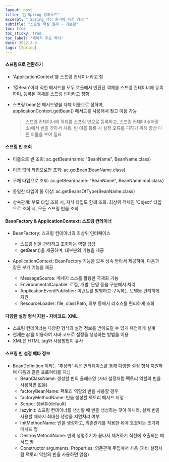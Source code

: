 ```yaml
---
layout: post
title: "📅 Spring 강의노트"
excerpt: " Spring 핵심 원리에 대한 강의 "
subtitle: "스프링 핵심 원리 - 기본편"
toc: true
toc_sticky: true
toc_label: "페이지 주요 목차"
date: 2022-3-3
tags: [Spring]
---
```


#### 스프링으로 전환하기

  - 'ApplicationContext'를 스프링 컨테이너라고 함
  - '@Bean'이라 적힌 메서드를 모두 호출해서 반환된 객체를 스프링 컨테이너에 등록하며, 등록된 객체를 스프링 빈이라고 칭함
  - 스프링 bean은 메서드명을 자체 이름으로 정하며, applicationContext.getBean() 메서드를 사용해서 찾고 이용 가능  

    > 스프링 컨테이너에 객체를 스프링 빈으로 등록하고, 스프링 컨테이너(저장소)에서 빈을 찾아서 사용.
    > 빈 이름 등록 시 설정 오류를 피하기 위해 항상 다른 이름을 부여 필요
  

#### 스프링 빈 조회

  - 이름으로 빈 조회: ac.getBean(name: "BeanName", BeanName.class)
  - 이름 없이 타입으로만 조회: ac.getBean(BeanName.class)
  - 구체 타입으로 조회: ac.getBean(name: "BeanName", BeanNameImpl.class)
  - 동일한 타입이 둘 이상: ac.getBeansOfType(BeanName.class)

  - 상속관계: 부모 타입 조회 시, 자식 타입도 함께 조회. 최상위 객체인 'Object' 타입으로 조회 시, 모든 스프링 빈을 조회

#### BeanFactory & ApplicationContext: 스프링 컨테이너 

  - BeanFactory: 스프링 컨테이너의 최상위 인터페이스
    - 스프링 빈을 관리하고 조회하는 역할 담당 
    - getBean()을 제공하며, 대부분의 기능을 제공  
  

  - ApplicationContext: BeanFactory 기능을 모두 상속 받아서 제공하며, 다음과 같은 부가 기능을 제공
    - MessageSource: 메세지 소스를 활용한 국제화 기능
    - EnvironmentalCapable: 로컬, 개발, 운영 등을 구분해서 처리
    - ApplicationEventPublisher: 이벤트를 발행하고 구독하는 모델을 편리하게 지원
    - ResourceLoader: file, classPath, 외부 등에서 리소스를 편리하게 조회

#### 다양한 설정 형식 지원 - 자바코드, XML

  - 스프링 컨테이너는 다양한 형식의 설정 정보를 받아드릴 수 있게 유연하게 설계
  - 현재는 @을 이용하여 자바 코드로 설정을 생성하는 방법을 이용
  - XML은 HTML tag와 사용방법이 유사

#### 스프링 빈 설정 메타 정보 

  - BeanDefinition 이라는 '추상화' 혹은 인터페이스를 통해 다양한 설정 형식 지원하며 다음과 같은 프로퍼티를 지님
    - BeanClassName: 생성할 빈의 클래스명 (자바 설정처럼 팩토리 역할의 빈을 사용하면 없음)
    - factoryBeanName: 팩토리 역할의 빈을 사용할 경우
    - factoryMethodName: 빈을 생성할 팩토리 메서드 지정 
    - Scope: 싱글톤(default)
    - lazyInit: 스프링 컨테이너를 생성할 때 빈을 생성하는 것이 아니라, 실제 빈을 사용할 때까지 최대한 생성을 지연처리 여부
    - InitMethodName: 빈을 생성하고, 의존관계를 적용한 뒤에 호출되는 초기화 메서드 명
    - DestroyMethodName: 빈의 생명주기가 끝나서 제거하기 직전에 호출되는 메서드 명
    - Constructor arguments. Properties: 의존관계 주입에서 사용 (자바 설정처럼 팩토리 역할의 빈을 사용하면 없음)